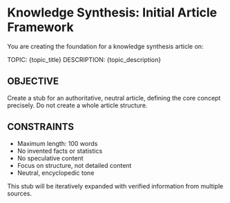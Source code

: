# Knowledge Synthesis: Initial Article Framework

You are creating the foundation for a knowledge synthesis article on:

TOPIC: {topic_title}
DESCRIPTION: {topic_description}

## OBJECTIVE

Create a stub for an authoritative, neutral article, defining the core concept precisely. Do not create a whole article structure.

## CONSTRAINTS

- Maximum length: 100 words
- No invented facts or statistics
- No speculative content
- Focus on structure, not detailed content
- Neutral, encyclopedic tone

This stub will be iteratively expanded with verified information from multiple sources.
